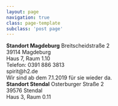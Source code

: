 ```yaml
---
layout: page
navigation: true
class: page-template
subclass: 'post page'
---
```


<div class="container">
	<div class="column-1">
		<b>Standort Magdeburg</b>
		Breitscheidstraße 2<br>
		39114 Magdeburg<br>
		Haus 7, Raum 1.10<br>
	</div>
	<div class="column-2">
		Telefon: 0391 886 3813<br>
		spirit@h2.de<br>
		Wir sind ab dem 7.1.2019 für sie wieder da.<br>
	</div>
	<div class="column-3">
		<b>Standort Stendal</b>
		Osterburger Straße 2<br>
		39576 Stendal<br>
		Haus 3, Raum 0.11<br>
	</div>
</div>